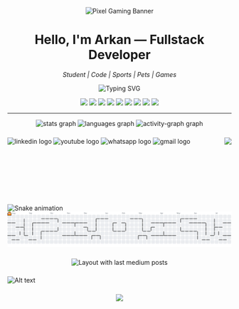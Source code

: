 <p align="center">
  <picture>
    <source media="(prefers-color-scheme: dark)" srcset="./pixel-banner-dark.gif">
    <img alt="Pixel Gaming Banner" src="https://i.pinimg.com/736x/75/e5/10/75e510dc5fd98f97a390af2b395b907b.jpg">
  </picture>
</p>

<h1 align="center"> Hello, I'm <strong>Arkan</strong> — Fullstack Developer</h1>
<p align="center"><em>Student  | Code  | Sports  | Pets  | Games</em></p>

<p align="center">
  <img src="https://readme-typing-svg.demolab.com?font=Press+Start+2P&size=16&pause=1000&center=true&vCenter=true&width=500&lines=Fullstack+Developer;React+%2B+Tailwind+Lover;Pixel+Gaming+Enthusiast" alt="Typing SVG" />
</p>


<p align="center">
  <img src="https://img.shields.io/badge/⚙️-Fullstack-blueviolet" />
  <img src="https://img.shields.io/badge/-React-61dafb?logo=react&logoColor=black" />
  <img src="https://img.shields.io/badge/-JavaScript-f7df1e?logo=javascript&logoColor=black" />
  <img src="https://img.shields.io/badge/-Python-3776AB?logo=python&logoColor=white" />
  <img src="https://img.shields.io/badge/☕-Java-007396?logo=java&logoColor=white" />
  <img src="https://img.shields.io/badge/-Tailwind-38bdf8?logo=tailwindcss&logoColor=white" />
  <img src="https://img.shields.io/badge/-PHP-777bb4?logo=php&logoColor=white" />
  <img src="https://img.shields.io/badge/💻-VSCode-007ACC?logo=visual-studio-code&logoColor=white" />
  <img src="https://img.shields.io/badge/-Git-F05032?logo=git&logoColor=white" />
</p>

---

<div align="center">
  <img src="https://github-readme-stats.vercel.app/api?username=Shibarkan&hide_title=false&hide_rank=false&show_icons=true&include_all_commits=true&count_private=true&disable_animations=false&theme=dracula&locale=en&hide_border=false" height="150" alt="stats graph"  />
  <img src="https://github-readme-stats.vercel.app/api/top-langs?username=Shibarkan&locale=en&hide_title=false&layout=compact&card_width=320&langs_count=5&theme=dracula&hide_border=false" height="150" alt="languages graph"  />
  <img src="https://github-readme-activity-graph.vercel.app/graph?username=Shibarkan&radius=16&theme=react&area=true&order=5" height="300" alt="activity-graph graph"  />
</div>

###


<img align="right" height="150" src="https://media0.giphy.com/media/v1.Y2lkPWVjZjA1ZTQ3M3k0OHczZndjMnl1YTJ2MG0wcGY5dm1jMHp2Y3R3ZG54MzM1aWgxdyZlcD12MV9naWZzX3NlYXJjaCZjdD1n/du3J3cXyzhj75IOgvA/200.webp"  />

###

<div align="left">
  <img src="https://img.shields.io/static/v1?message=LinkedIn&logo=linkedin&label=&color=0077B5&logoColor=white&labelColor=&style=for-the-badge" height="28" alt="linkedin logo"  />
  <img src="https://img.shields.io/static/v1?message=Youtube&logo=youtube&label=&color=FF0000&logoColor=white&labelColor=&style=for-the-badge" height="28" alt="youtube logo"  />
  <img src="https://img.shields.io/static/v1?message=Whatsapp&logo=whatsapp&label=&color=25D366&logoColor=white&labelColor=&style=for-the-badge" height="28" alt="whatsapp logo"  />
  <img src="https://img.shields.io/static/v1?message=Gmail&logo=gmail&label=&color=D14836&logoColor=white&labelColor=&style=for-the-badge" height="28" alt="gmail logo"  />
</div>

###

<br clear="both">

<img src="https://raw.githubusercontent.com/Shibarkan/Shibarkan/output/snake.svg" alt="Snake animation" />
<picture>
  <source media="(prefers-color-scheme: dark)" srcset="https://raw.githubusercontent.com/Shibarkan/Shibarkan/output/pacman-contribution-graph-dark.svg">
  <source media="(prefers-color-scheme: light)" srcset="https://raw.githubusercontent.com/Shibarkan/Shibarkan/output/pacman-contribution-graph.svg">
  <img alt="pacman contribution graph" src="https://raw.githubusercontent.com/Shibarkan/Shibarkan/output/pacman-contribution-graph.svg">
</picture>


###

<div align="center">
  <img src="https://github-read-medium-git-main.pahlevikun.vercel.app/latest?limit=4&username=arkan&theme=dark" alt="Layout with last medium posts"  />
</div>

###

![Alt text](https://spotify-recently-played-readme.vercel.app/api?user=31t7l4ow2ptayixllprz62d4ucoq&unique={true|1|on|yes})

###
<div align="center">
  <img src="https://profile-counter.glitch.me/Shibarkan/count.svg?"  />
</div>




